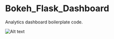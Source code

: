 # Bokeh_Flask_Dashboard

Analytics dashboard boilerplate code.

![Alt text]("TimMango/Bokeh_Flask_Dashboard/Dashboard_Example.png") 
